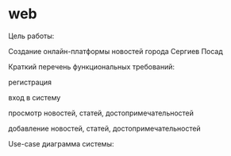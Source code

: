 # web
Цель работы:

Создание онлайн-платформы новостей города Сергиев Посад

Краткий перечень функциональных требований:

регистрация

вход в систему

просмотр новостей, статей, достопримечательностей

добавление новостей, статей, достопримечательностей


Use-case диаграмма системы:

